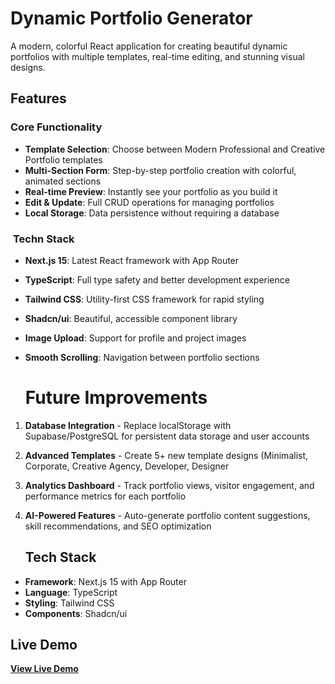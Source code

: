 # Dynamic Portfolio Generator

A modern, colorful React application for creating beautiful dynamic portfolios with multiple templates, real-time editing, and stunning visual designs.

## Features

### **Core Functionality**

- **Template Selection**: Choose between Modern Professional and Creative Portfolio templates
- **Multi-Section Form**: Step-by-step portfolio creation with colorful, animated sections
- **Real-time Preview**: Instantly see your portfolio as you build it
- **Edit & Update**: Full CRUD operations for managing portfolios
- **Local Storage**: Data persistence without requiring a database

### ️ **Techn Stack**

- **Next.js 15**: Latest React framework with App Router
- **TypeScript**: Full type safety and better development experience
- **Tailwind CSS**: Utility-first CSS framework for rapid styling
- **Shadcn/ui**: Beautiful, accessible component library
- **Image Upload**: Support for profile and project images
- **Smooth Scrolling**: Navigation between portfolio sections

  # Future Improvements

1. **Database Integration** - Replace localStorage with Supabase/PostgreSQL for persistent data storage and user accounts
2. **Advanced Templates** - Create 5+ new template designs (Minimalist, Corporate, Creative Agency, Developer, Designer
3. **Analytics Dashboard** - Track portfolio views, visitor engagement, and performance metrics for each portfolio
4. **AI-Powered Features** - Auto-generate portfolio content suggestions, skill recommendations, and SEO optimization

   ## Tech Stack

- **Framework**: Next.js 15 with App Router
- **Language**: TypeScript
- **Styling**: Tailwind CSS
- **Components**: Shadcn/ui


## Live Demo

**[View Live Demo](https://portfolio-generator-t6g2.vercel.app/)**
